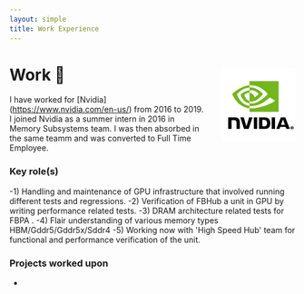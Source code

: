 ```yaml
---
layout: simple
title: Work Experience
---
```


<style>
.hero-body .column {
	margin-bottom: 180px;
}

.hero-body .tagline {
	font-size: 18px;
	margin-top: 5px;
}

#self-photo {
	margin-top: 30px;
	margin-left: 30px;
	border-radius: 0%;
	width: 130px;
}
</style>

<img id="self-photo" src="/nvidia.jpg" align="right">

# Work 🏦  
I have worked for [Nvidia] (https://www.nvidia.com/en-us/) from 2016 to 2019. I joined Nvidia as a summer intern in 2016 in Memory Subsystems team. I was then absorbed in the same teamm and was converted to Full Time Employee. 


### Key role(s)
-1) Handling and maintenance of GPU infrastructure that involved running different tests and regressions. 
-2) Verification of FBHub a unit in GPU by writing performance related tests. 
-3) DRAM architecture related tests for FBPA . 
-4) Flair understanding of various memory types HBM/Gddr5/Gddr5x/Sddr4 
-5) Working now with 'High Speed Hub' team for functional and performance verification of the unit.

### Projects worked upon
- 
